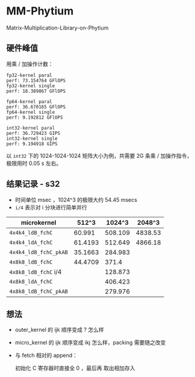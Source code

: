 # MM-Phytium
Matrix-Multiplication-Library-on-Phytium

## 硬件峰值

用乘 / 加操作计数：
```
fp32-kernel paral
perf: 73.154764 GFlOPS
fp32-kernel single
perf: 18.389867 GFlOPS

fp64-kernel paral
perf: 36.670165 GFlOPS
fp64-kernel single
perf: 9.192812 GFlOPS

int32-kernel paral
perf: 36.729423 GIPS
int32-kernel single
perf: 9.194918 GIPS
```

以 `int32` 下的 1024-1024-1024 矩阵大小为例，共需要 2G 条乘 / 加操作指令，极限用时 0.05 s 左右。

## 结果记录 - s32

- 时间单位 msec ，1024^3 的极限大约 54.45 msecs
- `i/4` 表示对 i 分块进行简单并行

| microkernel | 512^3  | 1024^3 | 2048^3 |
| ----------- | ------ | ------ | ------ |
| `4x4k4_ldB_fchC`          | 60.991    | 508.109   | 4838.53   |
| `4x4k4_ldA_fchC`          | 61.4193   | 512.649   | 4866.18   |
| `4x4k4_ldB_fchC_pkAB`     | 35.1663   | 284.983   |           |
| `4x8k8_ldB_fchC`          | 44.4709   | 371.4     |           |
| `4x8k8_ldB_fchC` i/4      |           | 128.873   |           |
| `4x8k8_ldA_fchC`          |           | 406.423   |           |
| `4x8k8_ldB_fchC_pkAB`     |           | 279.976   |           |


## 想法

- outer_kernel 的 ijk 顺序变成 ? 怎么样
- micro_kernel 的 ijk 顺序变成 ikj 怎么样，packing 需要随之改变
- 与 fetch 相对的 append：

    初始化 C 寄存器时直接全 0 ，最后再 取出相加存入
